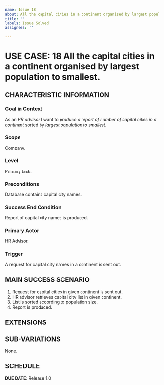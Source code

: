 ```yaml
---
name: Issue 18
about: All the capital cities in a continent organised by largest population to smallest.
title: ''
labels: Issue Solved
assignees: ''

---
```


# USE CASE: 18 All the capital cities in a continent organised by largest population to smallest.
## CHARACTERISTIC INFORMATION

### Goal in Context

As an *HR advisor* I want to *produce a report of number of capital cities in a continent* sorted by *largest population to smallest*.

### Scope

Company.

### Level

Primary task.

### Preconditions

Database contains capital city names.

### Success End Condition

Report of capital city names is produced.

### Primary Actor

HR Advisor.

### Trigger

A request for capital city names in a continent is sent out.

## MAIN SUCCESS SCENARIO

1. Request for capital cities in given continent is sent out.
2. HR advisor retrieves capital city list in given continent.
3. List is sorted according to population size.
4. Report is produced.

## EXTENSIONS

## SUB-VARIATIONS

None.

## SCHEDULE

**DUE DATE**: Release 1.0
